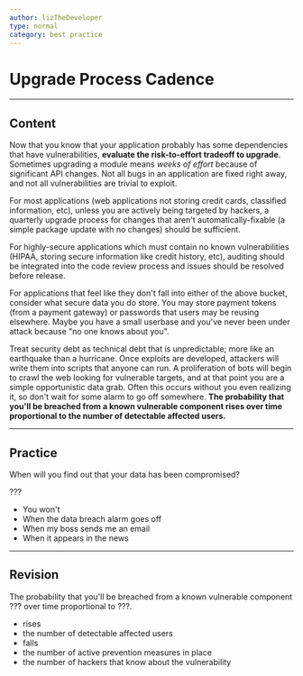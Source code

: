 ```yaml
---
author: lizTheDeveloper
type: normal
category: best practice
---
```


# Upgrade Process Cadence


---

## Content

Now that you know that your application probably has some dependencies that have vulnerabilities, **evaluate the risk-to-effort tradeoff to upgrade**. Sometimes upgrading a module means *weeks of effort* because of significant API changes. Not all bugs in an application are fixed right away, and not all vulnerabilities are trivial to exploit.

For most applications (web applications not storing credit cards, classified information, etc), unless you are actively being targeted by hackers, a quarterly upgrade process for changes that aren't automatically-fixable (a simple package update with no changes) should be sufficient.

For highly-secure applications which must contain no known vulnerabilities (HIPAA, storing secure information like credit history, etc), auditing should be integrated into the code review process and issues should be resolved before release.

For applications that feel like they don't fall into either of the above bucket, consider what secure data you do store. You may store payment tokens (from a payment gateway) or passwords that users may be reusing elsewhere. Maybe you have a small userbase and you've never been under attack because "no one knows about you".

Treat security debt as technical debt that is unpredictable; more like an earthquake than a hurricane. Once exploits are developed, attackers will write them into scripts that anyone can run. A proliferation of bots will begin to crawl the web looking for vulnerable targets, and at that point you are a simple opportunistic data grab. Often this occurs without you even realizing it, so don't wait for some alarm to go off somewhere. **The probability that you'll be breached from a known vulnerable component rises over time proportional to the number of detectable affected users.**


---

## Practice

When will you find out that your data has been compromised?

???

- You won't
- When the data breach alarm goes off
- When my boss sends me an email
- When it appears in the news


---

## Revision

The probability that you'll be breached from a known vulnerable component ??? over time proportional to ???.

- rises
- the number of detectable affected users
- falls
- the number of active prevention measures in place
- the number of hackers that know about the vulnerability
